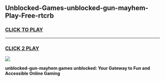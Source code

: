 
## Unblocked-Games-unblocked-gun-mayhem-Play-Free-rtcrb
<h3>
<a href="https://premium76.site?title=unblocked-gun-mayhem&ref=19M">CLICK TO PLAY</a></h3>
<hr>

<h3>
<a href="https://premium76.site?title=unblocked-gun-mayhem&ref=19M">CLICK 2 PLAY</a>
  
</h3>

<a href="https://premium76.site?title=unblocked-gun-mayhem&ref=19M"><img src="https://clearcache.store/games.png"></a>


**unblocked-gun-mayhem games unblocked: Your Gateway to Fun and Accessible Online Gaming**
